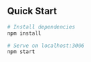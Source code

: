 ## Quick Start

```bash
# Install dependencies
npm install

# Serve on localhost:3006
npm start
```
